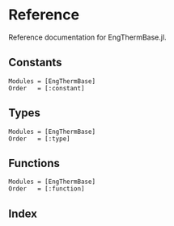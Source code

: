 # Reference

Reference documentation for EngThermBase.jl.

## Constants

```@autodocs
Modules = [EngThermBase]
Order   = [:constant]
```

## Types

```@autodocs
Modules = [EngThermBase]
Order   = [:type]
```

## Functions

```@autodocs
Modules = [EngThermBase]
Order   = [:function]
```

## Index

```@index
```

